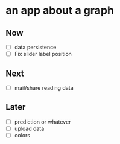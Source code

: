 an app about a graph
====================

## Now

- [ ] data persistence
- [ ] Fix slider label position

## Next

- [ ] mail/share reading data

## Later

- [ ] prediction or whatever
- [ ] upload data
- [ ] colors
